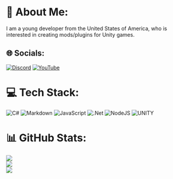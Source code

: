 # 💫 About Me:
I am a young developer from the United States of America, who is interested in creating mods/plugins for Unity games.


## 🌐 Socials:
[![Discord](https://img.shields.io/badge/Discord-%237289DA.svg?logo=discord&logoColor=white)](https://discord.gg/https://discord.gg/rxSEV6PqJu ) [![YouTube](https://img.shields.io/badge/YouTube-%23FF0000.svg?logo=YouTube&logoColor=white)](https://youtube.com/@UCHcqgkIWAnVjlRthkgyTKWQ) 

# 💻 Tech Stack:
![C#](https://img.shields.io/badge/c%23-%23239120.svg?style=for-the-badge&logo=c-sharp&logoColor=white) ![Markdown](https://img.shields.io/badge/markdown-%23000000.svg?style=for-the-badge&logo=markdown&logoColor=white) ![JavaScript](https://img.shields.io/badge/javascript-%23323330.svg?style=for-the-badge&logo=javascript&logoColor=%23F7DF1E) ![.Net](https://img.shields.io/badge/.NET-5C2D91?style=for-the-badge&logo=.net&logoColor=white) ![NodeJS](https://img.shields.io/badge/node.js-6DA55F?style=for-the-badge&logo=node.js&logoColor=white) ![UNITY](https://img.shields.io/badge/Unity-%2320232a.svg?style=for-the-badge&logo=unity&logoColor=white)
# 📊 GitHub Stats:
![](https://github-readme-stats.vercel.app/api?username=crafterbotofficial&theme=dark&hide_border=false&include_all_commits=true&count_private=true)<br/>
![](https://github-readme-streak-stats.herokuapp.com/?user=crafterbotofficial&theme=dark&hide_border=false)<br/>
![](https://github-readme-stats.vercel.app/api/top-langs/?username=crafterbotofficial&theme=dark&hide_border=false&include_all_commits=true&count_private=true&layout=compact)

<!-- Proudly created with GPRM ( https://gprm.itsvg.in ) -->
